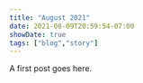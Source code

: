 ```yaml
---
title: "August 2021"
date: 2021-08-09T20:59:54-07:00
showDate: true
tags: ["blog","story"]
---
```


A first post goes here. 

